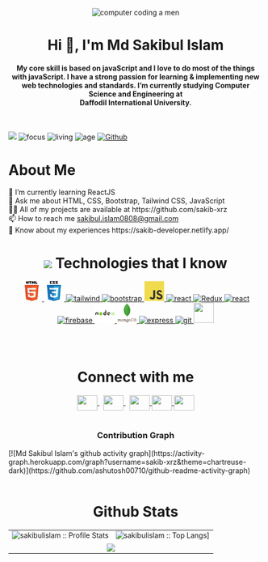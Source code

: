 
<p align="center" ><img alt="computer coding a men" src="https://i.ibb.co/Jct9WN0/coding.gif" width="100%" height="320" /></p>
<h1 align="center">Hi 👋, I'm Md Sakibul Islam</h1>
<h4 align="center">
  My core skill is based on javaScript and I love to do most of the things with javaScript. I have a strong passion for learning & implementing new web technologies and standards. I’m currently studying Computer Science and Engineering at <br> Daffodil International University.
</h4>
<br>

[![](https://visitcount.itsvg.in/api?id=sakib-xrz&icon=5&color=12)](https://visitcount.itsvg.in)
![focus](https://img.shields.io/badge/focus-MERN%20Stack-brightgreen)
![living](https://img.shields.io/badge/living-Dhaka-blue)
![age](https://img.shields.io/badge/Age-24-blueviolet)
[![Github](https://img.shields.io/github/followers/sakib-xrz?label=Follow&style=social)](https://github.com/sakib-xrz)

<h1> About Me </h1>
🌱 I’m currently learning ReactJS <br> 💬 Ask me about HTML, CSS, Bootstrap, Tailwind CSS, JavaScript <br> 👨‍💻 All of my projects are available at https://github.com/sakib-xrz <br>📫 How to reach me <a href="mailto:sakibul.islam0808@gmail.com" target="_blank" rel="noopener" >sakibul.islam0808@gmail.com</a> <br>📄 Know about my experiences https://sakib-developer.netlify.app/ 


<h1 align="center"><img src = "https://media2.giphy.com/media/QssGEmpkyEOhBCb7e1/giphy.gif?cid=ecf05e47a0n3gi1bfqntqmob8g9aid1oyj2wr3ds3mg700bl&rid=giphy.gif" width='50'/>&nbsp;Technologies that I know</h1> 
<p align="center"> <a href="https://www.w3.org/html/" target="_blank" rel="noreferrer"> <img src="https://raw.githubusercontent.com/devicons/devicon/master/icons/html5/html5-original-wordmark.svg" alt="html5" width="40" height="40"/> </a> <a href="https://www.w3schools.com/css/" target="_blank" rel="noreferrer"> <img src="https://raw.githubusercontent.com/devicons/devicon/master/icons/css3/css3-original-wordmark.svg" alt="css3" width="40" height="40"/> </a> <a href="https://tailwindcss.com/" target="_blank" rel="noreferrer"> <img src="https://www.vectorlogo.zone/logos/tailwindcss/tailwindcss-icon.svg" alt="tailwind" width="40" height="40"/> </a> <a href="https://getbootstrap.com" target="_blank" rel="noreferrer"> <img src="https://i.ibb.co/6BRCwLQ/bootstrap.png" alt="bootstrap" width="40" height="40"/> </a> <a href="https://developer.mozilla.org/en-US/docs/Web/JavaScript" target="_blank" rel="noreferrer"> <img src="https://raw.githubusercontent.com/devicons/devicon/master/icons/javascript/javascript-original.svg" alt="javascript" width="40" height="40"/> </a> <a href="https://reactjs.org/" target="_blank" rel="noreferrer"> <img src="https://i.ibb.co/5xXVNVh/react.png" alt="react" width="40" height="40"/> </a> <a href="https://redux.js.org/" target="_blank" rel="noreferrer"> <img src="https://i.ibb.co/v4BFdS7/Redux.png" alt="Redux" width="40" height="40"/> </a> <a href="https://reactrouter.com/" target="_blank" rel="noreferrer"> <img src="https://i.ibb.co/72RyCgr/route-removebg-preview.png" alt="react" width="40" height="40"/> </a> <a href="https://firebase.google.com/" target="_blank" rel="noreferrer"> <img src="https://www.vectorlogo.zone/logos/firebase/firebase-icon.svg" alt="firebase" width="40" height="40"/> </a> <a href="https://nodejs.org" target="_blank" rel="noreferrer"> <img src="https://raw.githubusercontent.com/devicons/devicon/master/icons/nodejs/nodejs-original-wordmark.svg" alt="nodejs" width="40" height="40"/> </a> <a href="https://www.mongodb.com/" target="_blank" rel="noreferrer"> <img src="https://raw.githubusercontent.com/devicons/devicon/master/icons/mongodb/mongodb-original-wordmark.svg" alt="mongodb" width="40" height="40"/> </a> <a href="https://expressjs.com" target="_blank" rel="noreferrer"> <img src="https://i.ibb.co/RhH2TVX/Express-js.png" alt="express" width="40" height="40"/> </a> <a href="https://git-scm.com/" target="_blank" rel="noreferrer"> <img src="https://www.vectorlogo.zone/logos/git-scm/git-scm-icon.svg" alt="git" width="40" height="40"/> </a> <a href="https://app.netlify.com/" target="_blank" rel="noreferrer"> <img src="https://i.ibb.co/HXbptwp/5bSckoxz.png" width="40" height="40"/> </a> </p> <br> <br> 

<h1 align="center">Connect with me</h1> 
<p align="center"> <a href="mailto:sakibul.islam0808@gmail.com" target="_blank" rel="noopener" > <img align="center" src="https://www.pngkey.com/png/full/84-840977_email-png-icon.png" height="30" width="40"/> </a>&nbsp; <a href="https://stackoverflow.com/users/18940892/md-sakibul-islam" target="_blank" rel="noopener" > <img align="center" src="https://cdn.iconscout.com/icon/free/png-256/stackoverflow-2-432547.png" height="30" width="40"/> </a>&nbsp; <a href="https://sakib-developer.netlify.app/" target="_blank" rel="noopener"> <img align="center" src="https://i.ibb.co/j68NX6q/protfolio.png" height="30" width="40" /> </a> <a href="https://www.linkedin.com/in/sakib08/" target="blank"> <img align="center" src="https://raw.githubusercontent.com/rahuldkjain/github-profile-readme-generator/master/src/images/icons/Social/linked-in-alt.svg" alt="" height="30" width="40" /> </a> <a href="https://www.facebook.com/itsonlysakib" target="blank"> <img align="center" src="https://raw.githubusercontent.com/rahuldkjain/github-profile-readme-generator/master/src/images/icons/Social/facebook.svg" alt="" height="30" width="40" /> </a>  </p> <h1></h1> <!--Other Mode --> <!--chartreuse-dark --> <!-- gotham --> 

<h3 align="center">Contribution Graph</h3> [![Md Sakibul Islam's github activity graph](https://activity-graph.herokuapp.com/graph?username=sakib-xrz&theme=chartreuse-dark)](https://github.com/ashutosh00710/github-readme-activity-graph) <br> <br> <p align="center"> <table> <h1 align="center">Github Stats</h1> <tr> <td><img alt="sakibulislam :: Profile Stats" src="https://github-readme-stats.vercel.app/api?username=sakib-xrz&theme=blue-green&amp;show_icons=true&amp;count_private=true&amp;hide_border=true" /></td> <!-- &hide=html --> <td><img alt="sakibulislam :: Top Langs]" src="https://github-readme-stats.vercel.app/api/top-langs/?username=sakib-xrz&langs_count=14&theme=blue-green&layout=compact&hide=html"> </td> </tr> <tr> <td colspan="2" align="center"><img align="center" src="https://github-readme-streak-stats.herokuapp.com?user=sakib-xrz&theme=blue-green&hide_border=true"></td> </tr> </table> </p>
